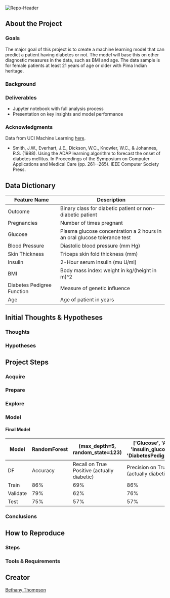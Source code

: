 ![Repo-Header](https://i.pinimg.com/originals/09/53/81/0953813004d675ca814403fbb649f8b7.png)
## About the Project
### Goals
The major goal of this project is to create a machine learning model that can predict a patient having diabetes or not. The model will base this on other diagnostic measures in the data, such as BMI and age. The data sample is for female patients at least 21 years of age or older with Pima Indian heritage.
### Background
### Deliverables
- Jupyter notebook with full analysis process
- Presentation on key insights and model performance
### Acknowledgments
Data from UCI Machine Learning [here](https://www.kaggle.com/uciml/pima-indians-diabetes-database).  
  - Smith, J.W., Everhart, J.E., Dickson, W.C., Knowler, W.C., & Johannes, R.S. (1988). Using the ADAP learning algorithm to forecast the onset of diabetes mellitus. In Proceedings of the Symposium on Computer Applications and Medical Care (pp. 261--265). IEEE Computer Society Press.
## Data Dictionary
| Feature Name               | Description                                                              |
|----------------------------|--------------------------------------------------------------------------|
| Outcome                    | Binary class for diabetic patient or non-diabetic patient                |
| Pregnancies                | Number of times pregnant                                                 |
| Glucose                    | Plasma glucose concentration a 2 hours in an oral glucose tolerance test |
| Blood Pressure             | Diastolic blood pressure (mm Hg)                                         |
| Skin Thickness             | Triceps skin fold thickness (mm)                                         |
| Insulin                    | 2-Hour serum insulin (mu U/ml)                                           |
| BMI                        | Body mass index: weight in kg/(height in m)^2                            |
| Diabetes Pedigree Function | Measure of genetic influence                                             |
| Age                        | Age of patient in years                                                  |
## Initial Thoughts & Hypotheses
### Thoughts
### Hypotheses
## Project Steps
### Acquire
### Prepare
### Explore
### Model
#### Final Model
| Model    | RandomForest | (max_depth=5, random_state=123)             | ['Glucose', 'Age', 'BMI', 'insulin_glucose_cluster', 'DiabetesPedigreeFunction'] |
|----------|--------------|---------------------------------------------|----------------------------------------------------------------------------------|
| DF       | Accuracy     | Recall on True Positive (actually diabetic) | Precision on True Positive (actually diabetic)                                   |
| Train    | 86%          | 69%                                         | 86%                                                                              |
| Validate | 79%          | 62%                                         | 76%                                                                              |
| Test     | 75%          | 57%                                         | 57%                                                                              |

### Conclusions
## How to Reproduce
### Steps
### Tools & Requirements
## Creator
[Bethany Thompson](https://github.com/ThompsonBethany01)
